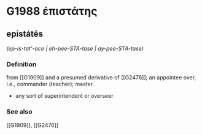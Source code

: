 # G1988 ἐπιστάτης

## epistátēs

_(ep-is-tat'-ace | eh-pee-STA-tase | ay-pee-STA-tase)_

### Definition

from [[G1909]] and a presumed derivative of [[G2476]]; an appointee over, i.e., commander (teacher); master.

- any sort of superintendent or overseer

### See also

[[G1909]], [[G2476]]

